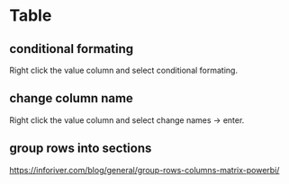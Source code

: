 # Table

## conditional formating
Right click the value column and select conditional formating.

## change column name
Right click the value column and select change names -> enter.

## group rows into sections
https://inforiver.com/blog/general/group-rows-columns-matrix-powerbi/
